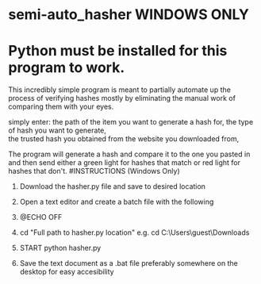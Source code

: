 # semi-auto_hasher WINDOWS ONLY
# Python must be installed for this program to work.
This incredibly simple program is meant to partially automate up the process of 
verifying hashes mostly by eliminating the manual work of comparing them with your eyes.

simply enter: 
the path of the item you want to generate a hash for, 
the type of hash you want to generate,  
the trusted hash you obtained from the website you downloaded from, 
              
The program will generate a hash and compare it to the one you pasted in and then send either a green light for hashes that match or red light for hashes that don't.
#INSTRUCTIONS (Windows Only)

1. Download the hasher.py file and save to desired location
2. Open a text editor and create a batch file with the following

3. @ECHO OFF
4. cd "Full path to hasher.py location" e.g. cd C:\Users\guest\Downloads
5. START python hasher.py

6. Save the text document as a .bat file preferably somewhere on the desktop for easy accesibility
